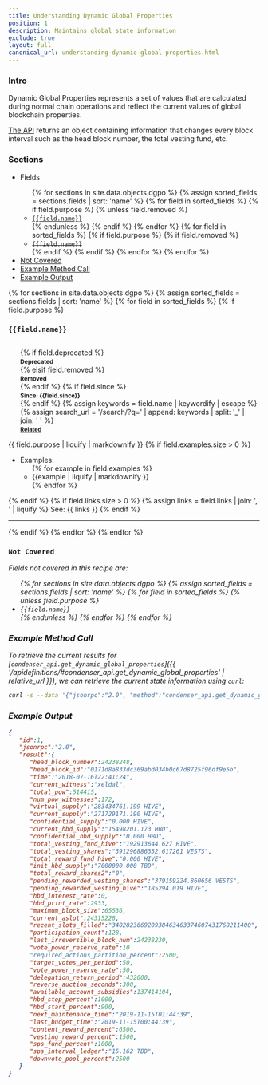 ```yaml
---
title: Understanding Dynamic Global Properties
position: 1
description: Maintains global state information
exclude: true
layout: full
canonical_url: understanding-dynamic-global-properties.html
---
```


### Intro

Dynamic Global Properties represents a set of values that are calculated during normal chain operations and reflect the current values of global blockchain properties.

[The API](#example-method-call) returns an object containing information that changes every block interval such as the head block number, the total vesting fund, etc.
    
### Sections

<ul>
<li>Fields</li>
<ul>
{% for sections in site.data.objects.dgpo %}
{% assign sorted_fields = sections.fields | sort: 'name' %}
{% for field in sorted_fields %}
{% if field.purpose %}
{% unless field.removed %}
<li><a href="#{{ field.name | slug}}"><code>{{field.name}}</code></a></li>
{% endunless %}
{% endif %}
{% endfor %}
{% for field in sorted_fields %}
{% if field.purpose %}
{% if field.removed %}
<li><del><a href="#{{ field.name | slug}}"><code>{{field.name}}</code></a></del></li>
{% endif %}
{% endif %}
{% endfor %}
{% endfor %}
</ul>
<li><a href="#not-covered">Not Covered</a></li>
<li><a href="#example-method-call">Example Method Call</a></li>
<li><a href="#example-output">Example Output</a></li>
</ul>

{% for sections in site.data.objects.dgpo %}
{% assign sorted_fields = sections.fields | sort: 'name' %}
{% for field in sorted_fields %}
{% if field.purpose %}
<h3 id="{{field.name | slug}}">
<code>{{field.name}}</code>
<a style="float: right" href="#sections"><i class="fas fa-chevron-up fa-sm"></i></a>
</h3>
<ul style="float: right; list-style: none;">
{% if field.deprecated %}
<li class="warning"><strong><small>Deprecated</small></strong></li>
{% elsif field.removed %}
<li class="error"><strong><small>Removed</small></strong></li>
{% endif %}
{% if field.since %}
<li class="success"><strong><small>Since: {{field.since}}</small></strong></li>
{% endif %}
{% assign keywords = field.name | keywordify | escape %}
{% assign search_url = '/search/?q=' | append: keywords | split: '_' | join: ' ' %}
<li class="info"><strong><small><a href="{{ search_url | relative_url }}">Related <i class="fas fa-search fa-xs"></i></a></small></strong></li>
</ul>
{{ field.purpose | liquify | markdownify }}
{% if field.examples.size > 0 %}
<ul>
<li>Examples:
<ul>
{% for example in field.examples %}
<li>{{example | liquify | markdownify }}</li>
{% endfor %}
</ul>
</li>
</ul>
{% endif %}
{% if field.links.size > 0 %}
{% assign links = field.links | join: ', ' | liquify %}
See: {{ links }}
{% endif %}
<hr />
{% endif %}
{% endfor %}
{% endfor %}

### `Not Covered`<a style="float: right" href="#sections"><i class="fas fa-chevron-up fa-sm" /></a>

Fields not covered in this recipe are:

<ul>
{% for sections in site.data.objects.dgpo %}
{% assign sorted_fields = sections.fields | sort: 'name' %}
{% for field in sorted_fields %}
{% unless field.purpose %}
<li><code>{{field.name}}</code></li>
{% endunless %}
{% endfor %}
{% endfor %}
</ul>

### Example Method Call<a style="float: right" href="#sections"><i class="fas fa-chevron-up fa-sm" /></a>

To retrieve the current results for [`condenser_api.get_dynamic_global_properties`]({{ '/apidefinitions/#condenser_api.get_dynamic_global_properties' | relative_url }}), we can retrieve the current state information using `curl`:

```bash
curl -s --data '{"jsonrpc":"2.0", "method":"condenser_api.get_dynamic_global_properties", "params":[], "id":1}' https://api.hive.blog
```

### Example Output<a style="float: right" href="#sections"><i class="fas fa-chevron-up fa-sm" /></a>

```json
{
   "id":1,
   "jsonrpc":"2.0",
   "result":{
      "head_block_number":24238248,
      "head_block_id":"0171d8a833dc369abd034b0c67d8725f96df9e5b",
      "time":"2018-07-16T22:41:24",
      "current_witness":"xeldal",
      "total_pow":514415,
      "num_pow_witnesses":172,
      "virtual_supply":"283434761.199 HIVE",
      "current_supply":"271729171.190 HIVE",
      "confidential_supply":"0.000 HIVE",
      "current_hbd_supply":"15498201.173 HBD",
      "confidential_hbd_supply":"0.000 HBD",
      "total_vesting_fund_hive":"192913644.627 HIVE",
      "total_vesting_shares":"391296886352.617261 VESTS",
      "total_reward_fund_hive":"0.000 HIVE",
      "init_hbd_supply":"7000000.000 TBD",
      "total_reward_shares2":"0",
      "pending_rewarded_vesting_shares":"379159224.860656 VESTS",
      "pending_rewarded_vesting_hive":"185294.019 HIVE",
      "hbd_interest_rate":0,
      "hbd_print_rate":2933,
      "maximum_block_size":65536,
      "current_aslot":24315228,
      "recent_slots_filled":"340282366920938463463374607431768211400",
      "participation_count":128,
      "last_irreversible_block_num":24238230,
      "vote_power_reserve_rate":10
      "required_actions_partition_percent":2500,
      "target_votes_per_period":50,
      "vote_power_reserve_rate":50,
      "delegation_return_period":432000,
      "reverse_auction_seconds":300,
      "available_account_subsidies":137414104,
      "hbd_stop_percent":1000,
      "hbd_start_percent":900,
      "next_maintenance_time":"2019-11-15T01:44:39",
      "last_budget_time":"2019-11-15T00:44:39",
      "content_reward_percent":6500,
      "vesting_reward_percent":1500,
      "sps_fund_percent":1000,
      "sps_interval_ledger":"15.162 TBD",
      "downvote_pool_percent":2500
   }
}
```
